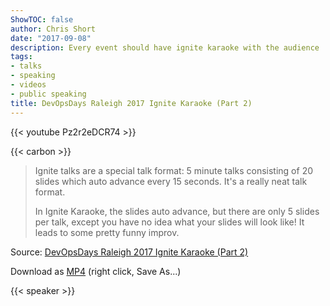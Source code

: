 ```yaml
---
ShowTOC: false
author: Chris Short
date: "2017-09-08"
description: Every event should have ignite karaoke with the audience
tags:
- talks
- speaking
- videos
- public speaking
title: DevOpsDays Raleigh 2017 Ignite Karaoke (Part 2)
---
```


{{< youtube Pz2r2eDCR74 >}}

{{< carbon >}}

> Ignite talks are a special talk format: 5 minute talks consisting of 20 slides which auto advance every 15 seconds. It's a really neat talk format.
>
> In Ignite Karaoke, the slides auto advance, but there are only 5 slides per talk, except you have no idea what your slides will look like! It leads to some pretty funny improv.

Source: [DevOpsDays Raleigh 2017 Ignite Karaoke (Part 2)](https://youtu.be/Pz2r2eDCR74)

Download as [MP4](https://shortcdn.com/chrisshort/DevOpsDays-Raleigh-2017-Ignite-Karaoke-Part-2.mp4) (right click, Save As...)

{{< speaker >}}
